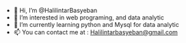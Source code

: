 - 👋 Hi, I’m @HalilintarBasyeban
- 👀 I’m interested in web programing, and data analytic
- 🌱 I’m currently learning python and Mysql for data analytic
- 📫 You can contact me at : Halilintarbasyeban@gmail.com

<!---
HalilintarBasyeban/HalilintarBasyeban is a ✨ special ✨ repository because its `README.md` (this file) appears on your GitHub profile.
You can click the Preview link to take a look at your changes.
--->
